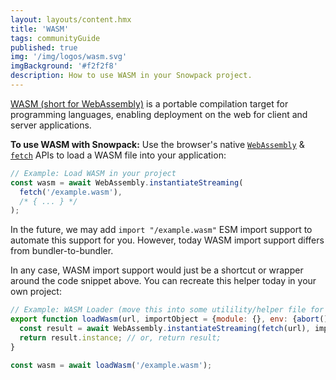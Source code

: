```yaml
---
layout: layouts/content.hmx
title: 'WASM'
tags: communityGuide
published: true
img: '/img/logos/wasm.svg'
imgBackground: '#f2f2f8'
description: How to use WASM in your Snowpack project.
---
```


[WASM (short for WebAssembly)](https://webassembly.org/) is a portable compilation target for programming languages, enabling deployment on the web for client and server applications.

**To use WASM with Snowpack:** Use the browser's native [`WebAssembly`](https://developer.mozilla.org/en-US/docs/Web/JavaScript/Reference/Global_Objects/WebAssembly) & [`fetch`](https://developer.mozilla.org/en-US/docs/Web/API/Fetch_API) APIs to load a WASM file into your application:

```js
// Example: Load WASM in your project
const wasm = await WebAssembly.instantiateStreaming(
  fetch('/example.wasm'),
  /* { ... } */
);
```

In the future, we may add `import "/example.wasm"` ESM import support to automate this support for you. However, today WASM import support differs from bundler-to-bundler.

In any case, WASM import support would just be a shortcut or wrapper around the code snippet above. You can recreate this helper today in your own project:

```js
// Example: WASM Loader (move this into some utilility/helper file for reuse)
export function loadWasm(url, importObject = {module: {}, env: {abort() {}}}) => {
  const result = await WebAssembly.instantiateStreaming(fetch(url), importObject);
  return result.instance; // or, return result;
}

const wasm = await loadWasm('/example.wasm');
```
